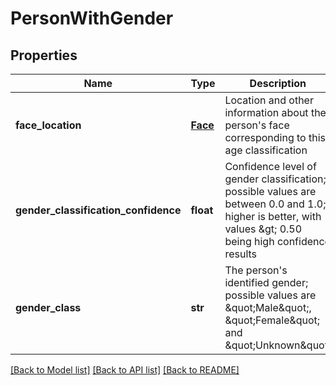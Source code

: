 # PersonWithGender

## Properties
Name | Type | Description | Notes
------------ | ------------- | ------------- | -------------
**face_location** | [**Face**](Face.md) | Location and other information about the person&#39;s face corresponding to this age classification | [optional] 
**gender_classification_confidence** | **float** | Confidence level of gender classification; possible values are between 0.0 and 1.0; higher is better, with values &amp;gt; 0.50 being high confidence results | [optional] 
**gender_class** | **str** | The person&#39;s identified gender; possible values are \&quot;Male\&quot;, \&quot;Female\&quot; and \&quot;Unknown\&quot; | [optional] 

[[Back to Model list]](../README.md#documentation-for-models) [[Back to API list]](../README.md#documentation-for-api-endpoints) [[Back to README]](../README.md)


